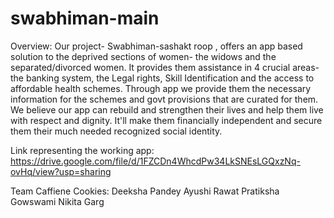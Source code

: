 # swabhiman-main

Overview:
Our project- Swabhiman-sashakt roop , offers an app based solution to the deprived sections of women- the widows and the separated/divorced women. It provides them assistance in 4 crucial areas- the banking system, the Legal rights, Skill Identification and the access to affordable health schemes. Through  app we provide them the necessary information for the  schemes and govt provisions that are curated for them. We believe our app can rebuild and strengthen their lives and help them live with respect and dignity. It'll make them financially independent and secure them their much needed recognized social identity.

Link representing the working app:
https://drive.google.com/file/d/1FZCDn4WhcdPw34LkSNEsLGQxzNq-ovHq/view?usp=sharing

Team Caffiene Cookies:
Deeksha Pandey
Ayushi Rawat 
Pratiksha Gowswami
Nikita Garg
 
